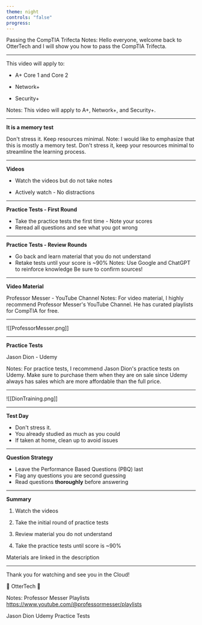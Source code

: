 ```yaml
---
theme: night
controls: "false"
progress:
---
```

Passing the CompTIA Trifecta
Notes:
Hello everyone, welcome back to OtterTech and I will show you how to pass the CompTIA Trifecta.

---
This video will apply to:

- A+ Core 1 and Core 2

- Network+

- Security+

Notes:
This video will apply to A+, Network+, and Security+. 

---
**It is a memory test**

Don't stress it. Keep resources minimal.
Note:
I would like to emphasize that this is mostly a memory test. Don't stress it, keep your resources minimal to streamline the learning process.

---
**Videos**

- Watch the videos but do not take notes

- Actively watch - No distractions

---
**Practice Tests - First Round** 

- Take the practice tests the first time - Note your scores
- Reread all questions and see what you got wrong

---
**Practice Tests - Review Rounds**
- Go back and learn material that you do not understand
 - Retake tests until your score is ~90%
 Notes:
 Use Google and ChatGPT to reinforce knowledge
 Be sure to confirm sources!
 
 ---
**Video Material**

Professor Messer - YouTube Channel
Notes:
For video material, I highly recommend Professor Messer's YouTube Channel. He has curated playlists for CompTIA for free. 

---

![[ProfessorMesser.png]]

---
**Practice Tests**

Jason Dion - Udemy

Notes:
For practice tests, I recommend Jason Dion's practice tests on Udemy. Make sure to purchase them when they are on sale since Udemy always has sales which are more affordable than the full price. 

---
![[DionTraining.png]]



---

**Test Day**

- Don't stress it. 
- You already studied as much as you could
- If taken at home, clean up to avoid issues


---
 
 **Question Strategy**

- Leave the Performance Based Questions (PBQ) last 
- Flag any questions you are second guessing
- Read questions **thoroughly** before answering

---
**Summary**

1. Watch the videos

2. Take the initial round of practice tests

3. Review material you do not understand

4. Take the practice tests until score is ~90%

Materials are linked in the description

---
Thank you for watching and see you in the Cloud!


🌊 OtterTech 🦦

Notes:
Professor Messer Playlists
https://www.youtube.com/@professormesser/playlists

Jason Dion Udemy Practice Tests
